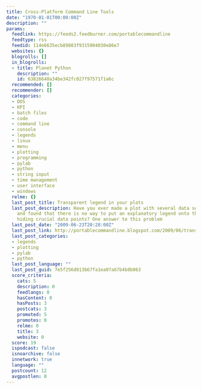 ```yaml
---
title: Cross-Platform Command Line Tools
date: "1970-01-01T00:00:00Z"
description: ""
params:
  feedlink: https://feeds2.feedburner.com/portablecommandline
  feedtype: rss
  feedid: 114e6635ecb89883f9315904030e86e7
  websites: {}
  blogrolls: []
  in_blogrolls:
  - title: Planet Python
    description: ""
    id: 63826648a34be342fc027f97571f1a6c
  recommended: []
  recommender: []
  categories:
  - DOS
  - KPI
  - batch files
  - code
  - command line
  - console
  - legends
  - linux
  - menu
  - plotting
  - programming
  - pylab
  - python
  - string input
  - time management
  - user interface
  - windows
  relme: {}
  last_post_title: Transparent legend in your plots
  last_post_description: Have you ever made a plot with several data series together
    and found that there is no way to put an explanatory legend onto the plot without
    hiding crucial data points? One answer to this problem
  last_post_date: "2009-06-23T20:28:00Z"
  last_post_link: http://portablecommandline.blogspot.com/2009/06/transparent-legend-in-your-plots.html
  last_post_categories:
  - legends
  - plotting
  - pylab
  - python
  last_post_language: ""
  last_post_guid: 7e5f256d013b67fa1ea07a67b4b8b063
  score_criteria:
    cats: 5
    description: 0
    feedlangs: 0
    hasContent: 0
    hasPosts: 3
    postcats: 3
    promoted: 5
    promotes: 0
    relme: 0
    title: 3
    website: 0
  score: 19
  ispodcast: false
  isnoarchive: false
  innetwork: true
  language: ""
  postcount: 12
  avgpostlen: 0
---
```


